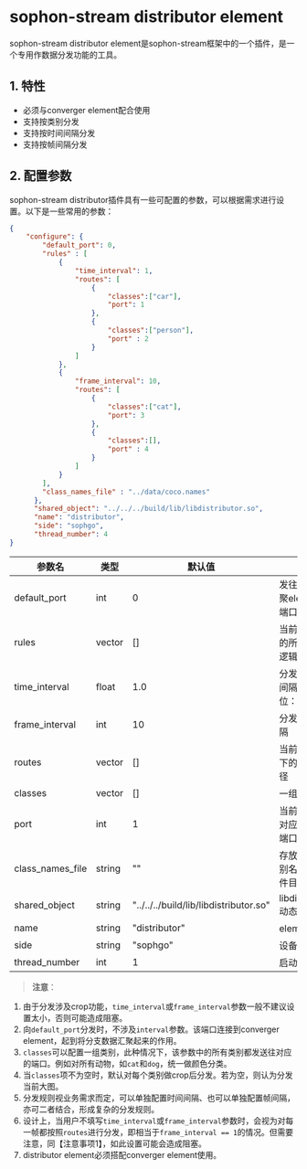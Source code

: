# sophon-stream distributor element

sophon-stream distributor element是sophon-stream框架中的一个插件，是一个专用作数据分发功能的工具。

## 1. 特性
* 必须与converger element配合使用
* 支持按类别分发
* 支持按时间间隔分发
* 支持按帧间隔分发

## 2. 配置参数
sophon-stream distributor插件具有一些可配置的参数，可以根据需求进行设置。以下是一些常用的参数：

```json
{
    "configure": {
        "default_port": 0,
        "rules" : [
            {
                "time_interval": 1, 
                "routes": [
                    {
                        "classes":["car"],
                        "port": 1
                    },
                    {
                        "classes":["person"],
                        "port" : 2
                    }
                ]
            },
            {
                "frame_interval": 10, 
                "routes": [
                    {
                        "classes":["cat"],
                        "port": 3
                    },
                    {
                        "classes":[],
                        "port" : 4
                    }
                ]
            }
        ],
        "class_names_file" : "../data/coco.names"
      },
      "shared_object": "../../../build/lib/libdistributor.so",
      "name": "distributor",
      "side": "sophgo",
      "thread_number": 4
}
```

| 参数名 | 类型 | 默认值 | 说明 |
| ------ | ---- | ---- | -----|
| default_port | int | 0 | 发往数据汇聚element的端口 |
| rules | vector | [] | 当前element的所有分发逻辑 |
| time_interval | float | 1.0 | 分发的时间间隔，单位：秒 |
| frame_interval | int | 10 | 分发的帧间隔 |
| routes | vector | [] | 当前interval下的分发路径 |
| classes | vector | [] | 一组类别 |
| port | int | 1 | 当前classes对应的分发端口 |
| class_names_file | string | "" | 存放所有类别名称的文件目录 |
| shared_object | string | "../../../build/lib/libdistributor.so" | libdistributor动态库路径 |
| name | string | "distributor" | element名称 |
| side | string | "sophgo" | 设备类型 |
| thread_number | int | 1 | 启动线程数 |

> **注意**：
1. 由于分发涉及crop功能，`time_interval`或`frame_interval`参数一般不建议设置太小，否则可能造成阻塞。
2. 向`default_port`分发时，不涉及`interval`参数。该端口连接到converger element，起到将分支数据汇聚起来的作用。
3. `classes`可以配置一组类别，此种情况下，该参数中的所有类别都发送往对应的端口。例如对所有动物，如`cat`和`dog`，统一做颜色分类。
4. 当`classes`项不为空时，默认对每个类别做crop后分发。若为空，则认为分发当前大图。
5. 分发规则视业务需求而定，可以单独配置时间间隔、也可以单独配置帧间隔，亦可二者结合，形成复杂的分发规则。
6. 设计上，当用户不填写`time_interval`或`frame_interval`参数时，会视为对每一帧都按照`routes`进行分发，即相当于`frame_interval == 1`的情况。但需要注意，同【注意事项1】，如此设置可能会造成阻塞。
7. distributor element必须搭配converger element使用。